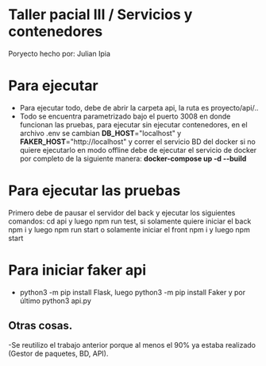 # Taller pacial III / Servicios y contenedores

Poryecto hecho por: Julian Ipia

# Para ejecutar
- Para ejecutar todo, debe de abrir la carpeta api, la ruta es proyecto/api/..
- Todo se encuentra parametrizado bajo el puerto 3008 en donde funcionan las pruebas, para ejecutar sin ejecutar contenedores, en el archivo .env se cambian **DB_HOST**="localhost" y **FAKER_HOST**="http://localhost" y correr el servicio BD del docker si no quiere ejecutarlo en modo offline debe de ejecutar el servicio de docker por completo de la siguiente manera: **docker-compose up -d --build**

# Para ejecutar las pruebas
Primero debe de pausar el servidor del back y ejecutar los siguientes comandos: cd api y luego npm run test, si solamente quiere iniciar el back npm i y luego npm run start o solamente iniciar el front npm i y luego npm start

# Para iniciar faker api
- python3 -m pip install Flask, luego python3 -m pip install Faker y por último python3 api.py

## Otras cosas.
-Se reutilizo el trabajo anterior porque al menos el 90% ya estaba realizado (Gestor de paquetes, BD, API).